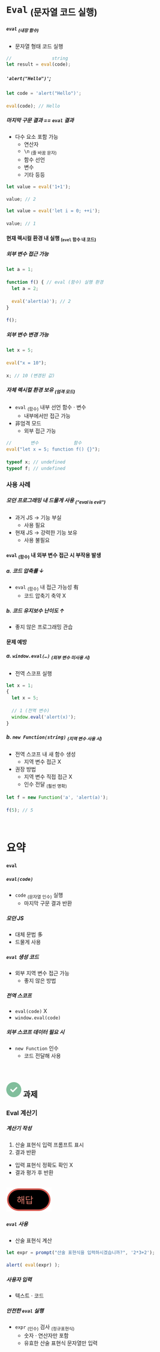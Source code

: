 `Eval` <sub>(문자열 코드 실행)</sub>
====

##### `eval` <sub>(내장 함수)</sub>
- 문자열 형태 코드 실행
```javascript
//               string
let result = eval(code);
```

##### `'alert("Hello")'`;
```javascript
let code = 'alert("Hello")';

eval(code); // Hello
```

##### 마지막 구문 결과 == `eval` 결과
- 다수 요소 포함 가능
  - 연산자
  - `\n` <sub>(줄 바꿈 문자)</sub>
  - 함수 선언
  - 변수
  - 기타 등등
```javascript
let value = eval('1+1');

value; // 2
```
```javascript
let value = eval('let i = 0; ++i');

value; // 1
```

#### 현재 렉시컬 환경 내 실행 <sub>(`evel` 함수 내 코드)</sub>

##### 외부 변수 접근 가능
```javascript
let a = 1;

function f() { // eval (함수) 실행 환경
  let a = 2;

  eval('alert(a)'); // 2
}

f();
```

##### 외부 변수 변경 가능
```javascript
let x = 5;

eval("x = 10");

x; // 10 (변경된 값)
```

##### 자체 렉시컬 환경 보유 <sub>(엄격 모드)</sub>
- `eval` <sub>(함수)</sub> 내부 선언 함수 · 변수
  - 내부에서만 접근 가능
- 非엄격 모드
  - 외부 접근 가능
```javascript
//       변수             함수
eval("let x = 5; function f() {}");

typeof x; // undefined
typeof f; // undefined
```

### 사용 사례

##### 모던 프로그래밍 내 드물게 사용 <sub>(_"eval is evil"_)</sub>
- 과거 JS → 기능 부실
  - 사용 필요
- 현재 JS → 강력한 기능 보유
  - 사용 불필요

#### `eval` <sub>(함수)</sub> 내 외부 변수 접근 시 부작용 발생

##### a. 코드 압축률 ↓
- `eval` <sub>(함수)</sub> 내 접근 가능성 有
  - 코드 압축기 축약 X

##### b. 코드 유지보수 난이도 ↑
- 좋지 않은 프로그래밍 관습

#### 문제 예방

##### a. `window.eval(…)` <sub>(외부 변수 미사용 시)</sub>
- 전역 스코프 실행
```javascript
let x = 1;
{
  let x = 5;

  // 1 (전역 변수)
  window.eval('alert(x)');
}
```

##### b. `new Function(string)` <sub>(지역 변수 사용 시)</sub>
- 전역 스코프 내 새 함수 생성
  - 지역 변수 접근 X
- 권장 방법
  - 지역 변수 직접 접근 X
  - 인수 전달 <sub>(훨씬 명확)</sub>
```javascript
let f = new Function('a', 'alert(a)');

f(5); // 5
```

<br />

요약
====

#### `eval`

##### `eval(code)`
- `code` <sub>(문자열 인수)</sub> 실행
  - 마지막 구문 결과 반환

##### 모던 JS
- 대체 문법 多
- 드물게 사용

##### `eval` 생성 코드
- 외부 지역 변수 접근 가능
  - 좋지 않은 방법

##### 전역 스코프
- `eval(code)` X
- `window.eval(code)`

##### 외부 스코프 데이터 필요 시
- `new Function` 인수
  - 코드 전달해 사용

<br />

## <img src="../../images/commons/icons/circle-check-solid.svg" /> 과제

### Eval 계산기

##### 계산기 작성
1. 산술 표현식 입력 프롬프트 표시
2. 결과 반환
- 입력 표현식 정확도 확인 X
- 결과 평가 후 반환

<br />

<img src="../../images/commons/icons/circle-answer.svg" />

##### `eval` 사용
- 산술 표현식 계산
```javascript
let expr = prompt("산술 표현식을 입력하시겠습니까?", '2*3+2');

alert( eval(expr) );
```

##### 사용자 입력
- 텍스트 · 코드

##### 안전한 `eval` 실행
- `expr` <sub>(인수)</sub> 검사 <sub>(정규표현식)</sub>
  - 숫자 · 연산자만 포함
  - 유효한 산술 표현식 문자열만 입력
